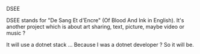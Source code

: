 DSEE

DSEE stands for "De Sang Et d'Encre" (Of Blood And Ink in English).
It's another project which is about art sharing, text, picture, maybe video or music ?

It will use a dotnet stack ... Because I was a dotnet developer ? So it will be.